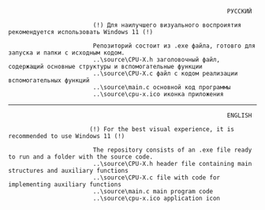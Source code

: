                                                                   РУССКИЙ

                            (!) Для наилучшего визуального воспроиятия рекомендуется использовать Windows 11 (!)

                            Репозиторий состоит из .exe файла, готовго для запуска и папки с исходным кодом.
                            ..\source\CPU-X.h заголовочный файл, содержащий основные структуры и вспомогательные функции
                            ..\source\CPU-X.c файл с кодом реализации вспомогательных функций
                            ..\source\main.c основной код программы
                            ..\source\cpu-x.ico иконка приложения
                            
  
  -----------------------------------------------------------------------------------------------------------------------------

                                                                  ENGLISH

                           (!) For the best visual experience, it is recommended to use Windows 11 (!)

                            The repository consists of an .exe file ready to run and a folder with the source code.
                            ..\source\CPU-X.h header file containing main structures and auxiliary functions
                            ..\source\CPU-X.c file with code for implementing auxiliary functions
                            ..\source\main.c main program code
                            ..\source\cpu-x.ico application icon
